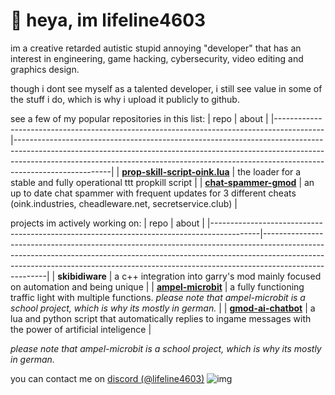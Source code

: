 # 👋 heya, im lifeline4603

im a creative retarded autistic stupid annoying "developer" that has an interest in engineering, game hacking, cybersecurity, video editing and graphics design.

though i dont see myself as a talented developer, i still see value in some of the stuff i do, which is why i upload it publicly to github.

see a few of my popular repositories in this list:
| repo                                                                                  | about                                                                                                                                                                                                                                                      |
|------------------------------------------------------------------------------------------|------------------------------------------------------------------------------------------------------------------------------------------------------------------------------------------------------------------------------------------------------------------|
| **[prop-skill-script-oink.lua](https://github.com/lifeline4603/prop-kill-script-oink.lua)**                     | the loader for a stable and fully operational ttt propkill script                                                                                                                                            |
| **[chat-spammer-gmod](https://github.com/lifeline4603/chat-spammer-gmod)**                               | an up to date chat spammer with frequent updates for 3 different cheats (oink.industries, cheadleware.net, secretservice.club)                                                                                              |

projects im actively working on:
| repo                                                                                  | about                                                                                                                                                                                                                                                      |
|------------------------------------------------------------------------------------------|------------------------------------------------------------------------------------------------------------------------------------------------------------------------------------------------------------------------------------------------------------------|
| **skibidiware**                     | a c++ integration into garry's mod mainly focused on automation and being unique                                                                                                                                        |
| **[ampel-microbit](https://github.com/lifeline4603/ampel-microbit)**                               | a fully functioning traffic light with multiple functions. *please note that ampel-microbit is a school project, which is why its mostly in german.*                     |
| **[gmod-ai-chatbot](https://github.com/lifeline4603/chat-spammer-gmod)**                               | a lua and python script that automatically replies to ingame messages with the power of artificial inteligence                     |

*please note that ampel-microbit is a school project, which is why its mostly in german.*

you can contact me on [discord (@lifeline4603)](https://discord.com/users/890994028672319499)
![img](https://i.imgur.com/rD4hvJU.png)
